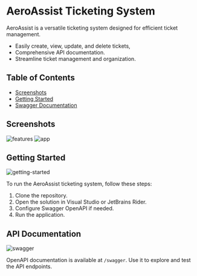 # AeroAssist Ticketing System

AeroAssist is a versatile ticketing system designed for efficient ticket management. 
- Easily create, view, update, and delete tickets, 
- Comprehensive API documentation. 
- Streamline ticket management and organization.

## Table of Contents

- [Screenshots](#screenshots)
- [Getting Started](#getting-started)
- [Swagger Documentation](#swagger-documentation)

## Screenshots
![features](https://github.com/user-attachments/assets/34687b06-eefe-477c-8b60-4b3dc3abcbb7)
![app](https://github.com/user-attachments/assets/6328701c-554f-4f8b-91c8-d0bb97053bc4)

## Getting Started

![getting-started](https://github.com/user-attachments/assets/36c1c12c-637e-46fa-bb9d-9c49a1eabee4)

To run the AeroAssist ticketing system, follow these steps:

1. Clone the repository.
2. Open the solution in Visual Studio or JetBrains Rider.
3. Configure Swagger OpenAPI if needed.
4. Run the application.

## API Documentation

![swagger](https://github.com/user-attachments/assets/1eeb8358-821b-444f-90d2-38b3c85e3146)

OpenAPI documentation is available at `/swagger`. Use it to explore and test the API endpoints.
